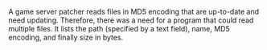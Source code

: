 A game server patcher reads files in MD5 encoding that are up-to-date and need updating.
Therefore, there was a need for a program that could read multiple files.
It lists the path (specified by a text field), name, MD5 encoding, and finally size in bytes.
